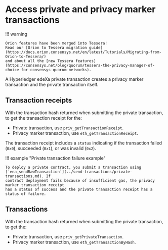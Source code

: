 # Access private and privacy marker transactions

!!! warning

```
Orion features have been merged into Tessera!
Read our [Orion to Tessera migration guide](https://docs.orion.consensys.net/en/latest/Tutorials/Migrating-from-Orion-to-Tessera/)
and about all the [new Tessera features](https://consensys.net/blog/quorum/tessera-the-privacy-manager-of-choice-for-consensys-quorum-networks).
```

A Hyperledger edeXa private transaction creates a privacy marker transaction and the private transaction itself.

## Transaction receipts

With the transaction hash returned when submitting the private transaction, to get the transaction receipt for the:

* Private transaction, use `priv_getTransactionReceipt`.
* Privacy marker transaction, use `eth_getTransactionReceipt`.

The transaction receipt includes a `status` indicating if the transaction failed (`0x0`), succeeded (`0x1`), or was invalid (`0x2`).

!!! example "Private transaction failure example"

```
To deploy a private contract, you submit a transaction using
[`eea_sendRawTransaction`](../send-transactions/private-transactions.md). If
contract deployment fails because of insufficient gas, the privacy marker transaction receipt
has a status of success and the private transaction receipt has a status of failure.
```

## Transactions

With the transaction hash returned when submitting the private transaction, to get the:

* Private transaction, use `priv_getPrivateTransaction`.
* Privacy marker transaction, use `eth_getTransactionByHash`.
